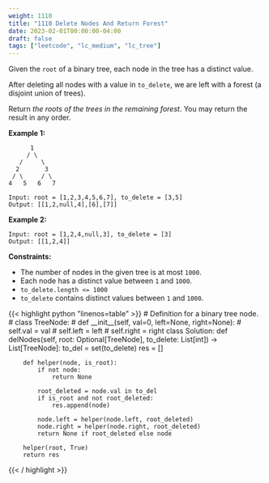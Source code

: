 ```yaml
---
weight: 1110
title: "1110 Delete Nodes And Return Forest"
date: 2023-02-01T00:00:00-04:00
draft: false
tags: ["leetcode", "lc_medium", "lc_tree"]
---
```


Given the `root` of a binary tree, each node in the tree has a distinct value.

After deleting all nodes with a value in `to_delete`, we are left with a forest (a disjoint union of trees).

Return *the roots of the trees in the remaining forest*. You may return the result in any order.

**Example 1:**
```
      1
     / \
   /     \
  2       3
 / \     / \
4   5   6   7

Input: root = [1,2,3,4,5,6,7], to_delete = [3,5]
Output: [[1,2,null,4],[6],[7]]
```
**Example 2:**
```
Input: root = [1,2,4,null,3], to_delete = [3]
Output: [[1,2,4]]
```

**Constraints:**
- The number of nodes in the given tree is at most `1000`.
- Each node has a distinct value between `1` and `1000`.
- `to_delete.length <= 1000`
- `to_delete` contains distinct values between `1` and `1000`.

<div class="tabs"></div>
<div class="tab-content">
<div id="python" class="lang">
{{< highlight python "linenos=table" >}}
# Definition for a binary tree node.
# class TreeNode:
#     def __init__(self, val=0, left=None, right=None):
#         self.val = val
#         self.left = left
#         self.right = right
class Solution:
    def delNodes(self, root: Optional[TreeNode], to_delete: List[int]) -> List[TreeNode]:
        to_del = set(to_delete)
        res = []

        def helper(node, is_root):
            if not node:
                return None

            root_deleted = node.val in to_del
            if is_root and not root_deleted:
                res.append(node)

            node.left = helper(node.left, root_deleted)
            node.right = helper(node.right, root_deleted)
            return None if root_deleted else node

        helper(root, True)
        return res
{{< / highlight >}}
</div>
</div>
